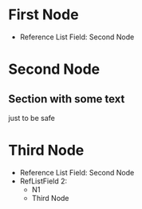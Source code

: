 # First Node <node type="Type 1" ID="N1"/>

- Reference List Field: Second Node

# Second Node <node type="Type 2"/>

## Section with some text <section/>

just to be safe


# Third Node <node type="Type 3"/>

- Reference List Field: Second Node
- RefListField 2:
  - N1
  - Third Node